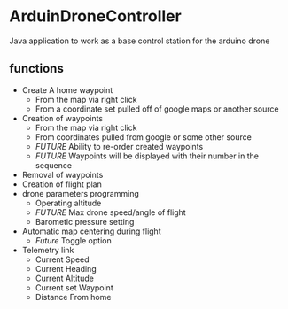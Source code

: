 # ArduinDroneController
Java application to work as a base control station for the arduino drone

## functions
  * Create A home waypoint
    * From the map via right click
    * From a coordinate set pulled off of google maps or another source
  * Creation of waypoints
    * From the map via right click
    * From coordinates pulled from google or some other source
    * *FUTURE* Ability to re-order created waypoints
    * *FUTURE* Waypoints will be displayed with their number in the sequence
  * Removal of waypoints
  * Creation of flight plan
  * drone parameters programming
    * Operating altitude
    * *FUTURE* Max drone speed/angle of flight
    * Barometic pressure setting
  * Automatic map centering during flight
    * *Future* Toggle option
  * Telemetry link
    * Current Speed
    * Current Heading
    * Current Altitude
    * Current set Waypoint
    * Distance From home
  
